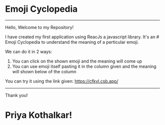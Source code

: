 # Emoji Cyclopedia
<hr>

Hello, Welcome to my Repository!

I have created my first application using ReacJs
a javascript library. It's an # Emoji Cyclopedia 
to understand the meaning of a perticular emoji.

We can do it in 2 ways:
1. You can click on the shown emoji and the 
  meaning will come up 
2. You can use emoji itself pasting it in the
  column given and the meaning will shown below 
  of the column

You can try it using the link given:
https://cfkyl.csb.app/

<hr>

Thank you!
# Priya Kothalkar!
